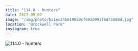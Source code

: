 ```yaml
---
title: "114.0 - hunters"
date: 2017-05-07
image: "/img/photo/ba1ec34b619889cf092d993f6d75880d.jpg"
location: "Brockwell Park"
instagram: true
---
```


![114.0 - hunters](/img/photo/ba1ec34b619889cf092d993f6d75880d.jpg)
